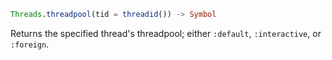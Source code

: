 ```julia
Threads.threadpool(tid = threadid()) -> Symbol
```

Returns the specified thread's threadpool; either `:default`, `:interactive`, or `:foreign`.
